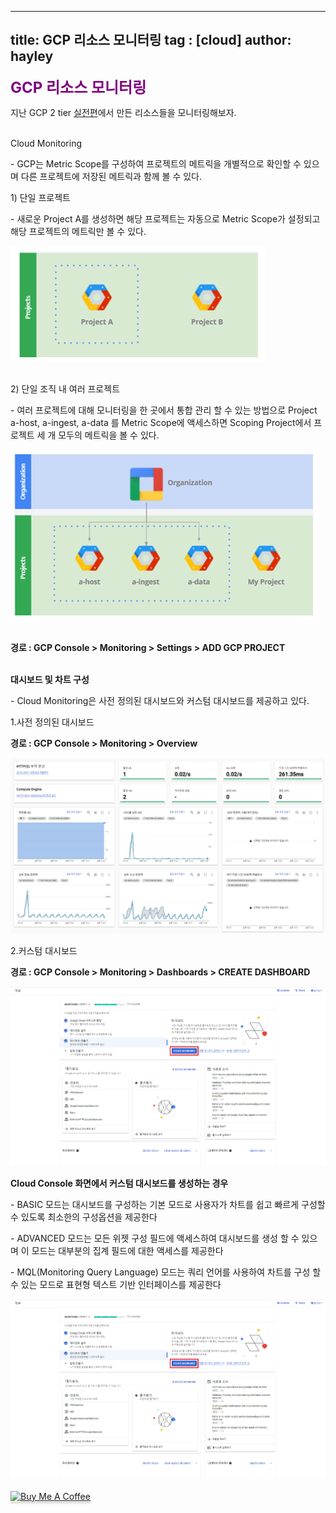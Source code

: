 
---
title: GCP 리소스 모니터링
tag : [cloud]
author: hayley
---

<font size="5" color="purple"><b>GCP 리소스 모니터링</b></font>
<p> 지난 GCP 2 tier <a href="https://hayleyshim.github.io/blog/gcp8">실전편</a>에서 만든 리소스들을 모니터링해보자.
<br>
<br>  
<p>Cloud Monitoring
<p>- GCP는 Metric Scope를 구성하여 프로젝트의 메트릭을 개별적으로 확인할 수 있으며 다른 프로젝트에 저장된 메트릭과 함께 볼 수 있다.  
<br>
<p>1) 단일 프로젝트
<p>- 새로운 Project A를 생성하면 해당 프로젝트는 자동으로 Metric Scope가 설정되고 해당 프로젝트의 메트릭만 볼 수 있다.
<p><img src="https://github.com/hayleyshim/hayleyshim.github.io/blob/master/assets/images/projects/monitoring5.PNG?raw=true">  
<br>
<br>
<p>2) 단일 조직 내 여러 프로젝트  
<p>- 여러 프로젝트에 대해 모니터링을 한 곳에서 통합 관리 할 수 있는 방법으로 Project a-host, a-ingest, a-data 를 Metric Scope에 액세스하면 Scoping Project에서 프로젝트 세 개 모두의 메트릭을 볼 수 있다.  
<p><img src="https://github.com/hayleyshim/hayleyshim.github.io/blob/master/assets/images/projects/monitoring6.PNG?raw=true">  
<br>
<br>  
<p><b>경로 : GCP Console > Monitoring > Settings > ADD GCP PROJECT</b>
<br>
<br>  
<p><b>대시보드 및 차트 구성</b>  
<p>- Cloud Monitoring은 사전 정의된 대시보드와 커스텀 대시보드를 제공하고 있다.  
<br>
<p>1.사전 정의된 대시보드
<p><b>경로 : GCP Console > Monitoring > Overview</b>
<p><img src="https://github.com/hayleyshim/hayleyshim.github.io/blob/master/assets/images/projects/monitoring2.PNG?raw=true">
<br>
<p>2.커스텀 대시보드
<p><b>경로 : GCP Console > Monitoring > Dashboards > CREATE DASHBOARD</b>  
<p><img src="https://github.com/hayleyshim/hayleyshim.github.io/blob/master/assets/images/projects/monitoring3.PNG?raw=true">
<br>
<p><b>Cloud Console 화면에서 커스텀 대시보드를 생성하는 경우</b>
<p>- BASIC 모드는 대시보드를 구성하는 기본 모드로 사용자가 차트를 쉽고 빠르게 구성할 수 있도록 최소한의 구성옵션을 제공한다
<p>- ADVANCED 모드는 모든 위젯 구성 필드에 액세스하여 대시보드를 생성 할 수 있으며 이 모드는 대부분의 집계 필드에 대한 액세스를 제공한다
<p>- MQL(Monitoring Query Language) 모드는 쿼리 언어를 사용하여 차트를 구성 할 수 있는 모드로 표현형 텍스트 기반 인터페이스를 제공한다 
<p><img src="https://github.com/hayleyshim/hayleyshim.github.io/blob/master/assets/images/projects/monitoring3.PNG?raw=true">  
<br>
<br>  
<a href="https://www.buymeacoffee.com/yhshim17" target="_blank"><img src="https://www.buymeacoffee.com/assets/img/custom_images/orange_img.png" alt="Buy Me A Coffee" style="height: 41px !important;width: 174px !important;box-shadow: 0px 3px 2px 0px rgba(190, 190, 190, 0.5) !important;-webkit-box-shadow: 0px 3px 2px 0px rgba(190, 190, 190, 0.5) !important;" ></a>


